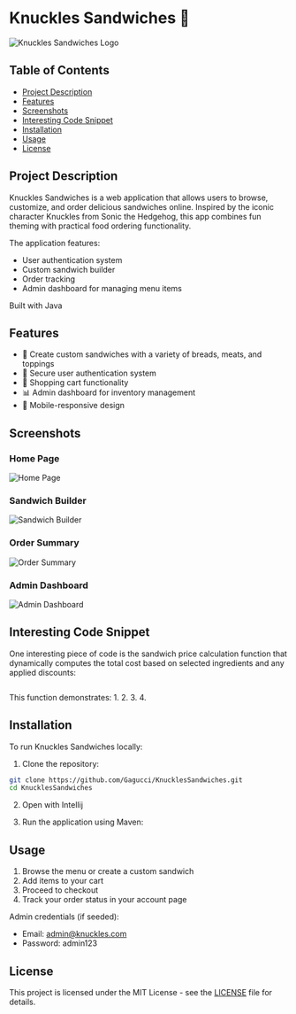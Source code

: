 # Knuckles Sandwiches 🥪

![Knuckles Sandwiches Logo](https://github.com/Gagucci/KnucklesSandwiches/blob/main/static/images/logo.png?raw=true)

## Table of Contents
- [Project Description](#project-description)
- [Features](#features)
- [Screenshots](#screenshots)
- [Interesting Code Snippet](#interesting-code-snippet)
- [Installation](#installation)
- [Usage](#usage)
- [License](#license)

## Project Description

Knuckles Sandwiches is a web application that allows users to browse, customize, and order delicious sandwiches online. Inspired by the iconic character Knuckles from Sonic the Hedgehog, this app combines fun theming with practical food ordering functionality.

The application features:
- User authentication system
- Custom sandwich builder
- Order tracking
- Admin dashboard for managing menu items

Built with Java 

## Features

- 🍞 Create custom sandwiches with a variety of breads, meats, and toppings
- 🔐 Secure user authentication system
- 🛒 Shopping cart functionality
- 📊 Admin dashboard for inventory management
- 📱 Mobile-responsive design

## Screenshots

### Home Page
![Home Page](https://github.com/Gagucci/KnucklesSandwiches/blob/main/static/screenshots/home.png?raw=true)

### Sandwich Builder
![Sandwich Builder](https://github.com/Gagucci/KnucklesSandwiches/blob/main/static/screenshots/builder.png?raw=true)

### Order Summary
![Order Summary](https://github.com/Gagucci/KnucklesSandwiches/blob/main/static/screenshots/order.png?raw=true)

### Admin Dashboard
![Admin Dashboard](https://github.com/Gagucci/KnucklesSandwiches/blob/main/static/screenshots/admin.png?raw=true)

## Interesting Code Snippet

One interesting piece of code is the sandwich price calculation function that dynamically computes the total cost based on selected ingredients and any applied discounts:

```java

```

This function demonstrates:
1. 
2.
3. 
4.

## Installation

To run Knuckles Sandwiches locally:

1. Clone the repository:
```bash
git clone https://github.com/Gagucci/KnucklesSandwiches.git
cd KnucklesSandwiches
```

2. Open with Intellij

4. Run the application using Maven:


## Usage

1. Browse the menu or create a custom sandwich
2. Add items to your cart
3. Proceed to checkout
4. Track your order status in your account page

Admin credentials (if seeded):
- Email: admin@knuckles.com
- Password: admin123


## License

This project is licensed under the MIT License - see the [LICENSE](LICENSE) file for details.
